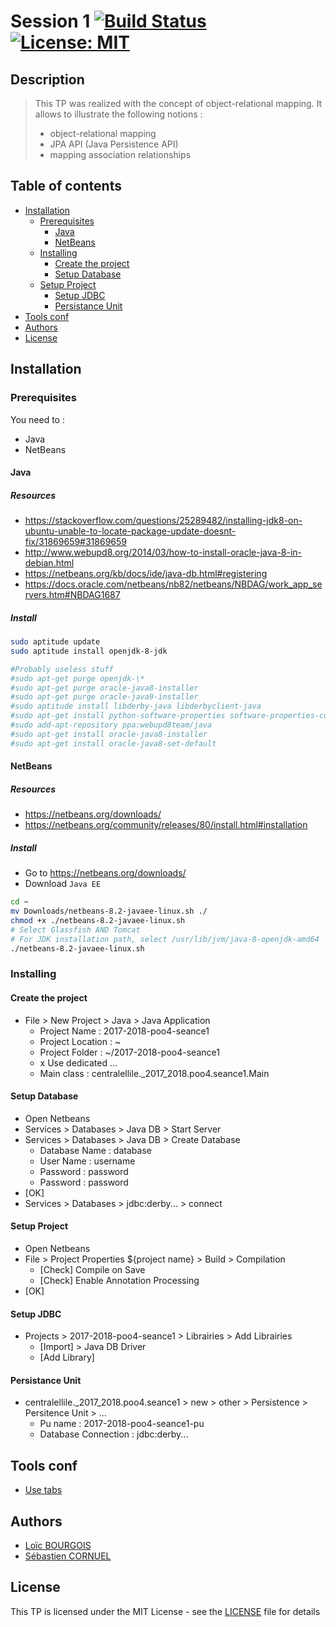 # Session 1 [![Build Status](https://travis-ci.org/eleves-ig2i/ig2i-le4-poo-2018-tp1.svg?branch=master)](https://travis-ci.org/eleves-ig2i/ig2i-le4-poo-2018-tp1) [![License: MIT](https://img.shields.io/badge/License-MIT-blue.svg)](LICENSE)

## Description

> This TP was realized with the concept of object-relational mapping. It allows to illustrate the following notions :
> * object-relational mapping
> * JPA API (Java Persistence API)
> * mapping association relationships

## Table of contents
- [Installation](#installation)
	- [Prerequisites](#prerequisites)
		- [Java](#java)
		- [NetBeans](#netbeans)
	- [Installing](#installing)
		- [Create the project](#create-the-project)		
		- [Setup Database](#setup-database)
    - [Setup Project](#setup-project)
		- [Setup JDBC](#setup-jdbc)
		- [Persistance Unit](#persistance-unit)
- [Tools conf](#tools-conf)
- [Authors](#authors)
- [License](#license)

## Installation
### Prerequisites
You need to :
* Java
* NetBeans

#### Java
##### Resources
- https://stackoverflow.com/questions/25289482/installing-jdk8-on-ubuntu-unable-to-locate-package-update-doesnt-fix/31869659#31869659
- http://www.webupd8.org/2014/03/how-to-install-oracle-java-8-in-debian.html
- https://netbeans.org/kb/docs/ide/java-db.html#registering
- https://docs.oracle.com/netbeans/nb82/netbeans/NBDAG/work_app_servers.htm#NBDAG1687

##### Install
```bash
sudo aptitude update
sudo aptitude install openjdk-8-jdk
```
```bash
#Probably useless stuff
#sudo apt-get purge openjdk-\*
#sudo apt-get purge oracle-java8-installer
#sudo apt-get purge oracle-java9-installer
#sudo aptitude install libderby-java libderbyclient-java
#sudo apt-get install python-software-properties software-properties-common
#sudo add-apt-repository ppa:webupd8team/java
#sudo apt-get install oracle-java8-installer
#sudo apt-get install oracle-java8-set-default
```

#### NetBeans
##### Resources
- https://netbeans.org/downloads/
- https://netbeans.org/community/releases/80/install.html#installation

##### Install
- Go to https://netbeans.org/downloads/
- Download `Java EE`
```bash
cd ~
mv Downloads/netbeans-8.2-javaee-linux.sh ./
chmod +x ./netbeans-8.2-javaee-linux.sh
# Select Glassfish AND Tomcat
# For JDK installation path, select /usr/lib/jvm/java-8-openjdk-amd64
./netbeans-8.2-javaee-linux.sh
```
### Installing
#### Create the project
- File > New Project > Java > Java Application
  - Project Name : 2017-2018-poo4-seance1
  - Project Location : ~
  - Project Folder : ~/2017-2018-poo4-seance1
  - x Use dedicated ...
  - Main class : centralellile._2017_2018.poo4.seance1.Main

#### Setup Database
- Open Netbeans
- Services > Databases > Java DB > Start Server
- Services > Databases > Java DB > Create Database
  - Database Name : database
  - User Name : username
  - Password : password
  - Password : password
- [OK]
- Services > Databases > jdbc:derby... > connect

#### Setup Project
* Open Netbeans
* File > Project Properties ${project name} > Build > Compilation
	* [Check] Compile on Save
	* [Check] Enable Annotation Processing
* [OK]

#### Setup JDBC
- Projects > 2017-2018-poo4-seance1 > Librairies > Add Librairies
  - [Import] > Java DB Driver
  - [Add Library]

#### Persistance Unit
- centralellile._2017_2018.poo4.seance1 > new > other > Persistence > Persitence Unit > ...
  - Pu name : 2017-2018-poo4-seance1-pu
  - Database Connection : jdbc:derby...

## Tools conf
- [Use tabs](https://stackoverflow.com/questions/1949014/how-can-i-configure-netbeans-to-insert-tabs-instead-of-a-bunch-of-spaces)

## Authors
* [Loïc BOURGOIS](https://github.com/loicbourgois)
* [Sébastien CORNUEL](https://github.com/Hercules0402)

## License
This TP is licensed under the MIT License - see the [LICENSE](LICENSE) file for details